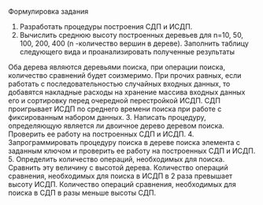 Формулировка задания
1. Разработать процедуры построения СДП и ИСДП.
2. Вычислить среднюю высоту построенных деревьев для n=10, 50, 100, 200, 400 (n -количество вершин в дереве). Заполнить таблицу следующего вида и проанализировать полученные результаты

Оба дерева являются деревьями поиска, при операции поиска, количество сравнений будет соизмеримо. При прочих равных, если работать с последовательностью случайных входных данных, то добавятся накладные расходы на хранение массива входных данных его и сортировку перед очередной  перестройкой ИСДП. СДП проигрывает ИСДП по среднего времени  поиска при работе с фиксированным набором данных.
3. Написать процедуру, определяющую является ли двоичное дерево деревом поиска. Проверить ее работу на построенных СДП и ИСДП.
4. Запрограммировать процедуру поиска в дереве поиска элемента с заданным ключом и проверить ее работу на построенных СДП и ИСДП.
5. Определить количество операций, необходимых для поиска. Сравнить эту величину с высотой дерева. 
Количество операций сравнения, необходимых для поиска в ИСДП  в 2 раза превышает высоту ИСДП.
Количество операций сравнения, необходимых для поиска в СДП  в  разы меньше высоты СДП.